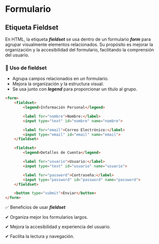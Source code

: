 # Formulario

## Etiqueta Fieldset

En HTML, la etiqueta ***fieldset*** se usa dentro de un formulario ***form*** para agrupar visualmente elementos 
relacionados. Su propósito es mejorar la organización y la accesibilidad del formulario, facilitando 
la comprensión del usuario.

### 📌 Uso de **fieldset**

- Agrupa campos relacionados en un formulario.
- Mejora la organización y la estructura visual.
- Se usa junto con ***legend*** para proporcionar un título al grupo.

```html
<form>
    <fieldset>
        <legend>Información Personal</legend>

        <label for="nombre">Nombre:</label>
        <input type="text" id="nombre" name="nombre">

        <label for="email">Correo Electrónico:</label>
        <input type="email" id="email" name="email">
    </fieldset>

    <fieldset>
        <legend>Detalles de Cuenta</legend>

        <label for="usuario">Usuario:</label>
        <input type="text" id="usuario" name="usuario">

        <label for="password">Contraseña:</label>
        <input type="password" id="password" name="password">
    </fieldset>

    <button type="submit">Enviar</button>
</form>
```

✅ Beneficios de usar ***fieldset***

✔ Organiza mejor los formularios largos.

✔ Mejora la accesibilidad y experiencia del usuario.

✔ Facilita la lectura y navegación.

